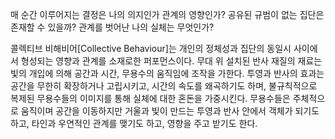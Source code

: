 매 순간 이루어지는 결정은 나의 의지인가 관계의 영향인가?
공유된 규범이 없는 집단은 존재할 수 있을까? 관계를 벗어난 나의 실체는 무엇인가?

콜렉티브 비해비어[Collective Behaviour]는 개인의 정체성과 집단의 동일시 사이에서 형성되는 영향과 관계를 소재로한 퍼포먼스이다.
무대 위 설치된 반사 재질의 재료는 빛의 개입에 의해 공간과 시간, 무용수의 움직임에 조작을 가한다.  투영과 반사의 효과는 공간을 무한히 확장하거나 고립시키고, 시간의 속도를 왜곡하기도 하며, 불규칙적으로 복제된 무용수들의 이미지를 통해 실체에 대한 혼돈을 가중시킨다. 무용수들은 주체적으로 움직이며 공간을 이동하지만 거울과 빛이 만드는 투영과 반사 안에서 객체가 되기도하고, 타인과 우연적인 관계를 맺기도 하고, 영향을 주고 받기도 한다. 